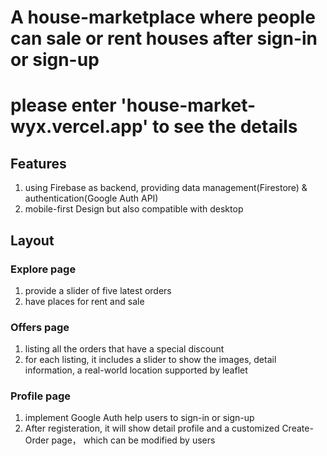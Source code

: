 # A house-marketplace where people can sale or rent houses after sign-in or sign-up
# please enter 'house-market-wyx.vercel.app' to see the details

## Features
1. using Firebase as backend, providing data management(Firestore) & authentication(Google Auth API)
2. mobile-first Design but also compatible with desktop

## Layout
### Explore page
1. provide a slider of five latest orders
2. have places for rent and sale

### Offers page
1. listing all the orders that have a special discount
2. for each listing, it includes a slider to show the images, detail information, a real-world location supported by leaflet

### Profile page
1. implement Google Auth help users to sign-in or sign-up
2. After registeration, it will show detail profile and a customized Create-Order page， which can be modified by users



